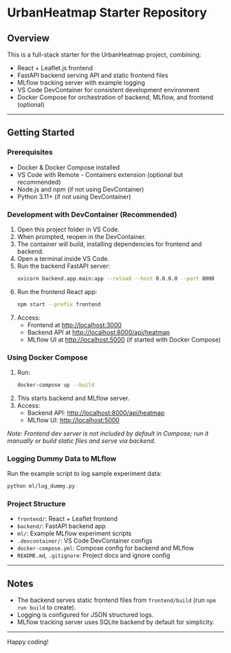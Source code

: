 # UrbanHeatmap Starter Repository

## Overview

This is a full-stack starter for the UrbanHeatmap project, combining:

- React + Leaflet.js frontend
- FastAPI backend serving API and static frontend files
- MLflow tracking server with example logging
- VS Code DevContainer for consistent development environment
- Docker Compose for orchestration of backend, MLflow, and frontend (optional)

---

## Getting Started

### Prerequisites

- Docker & Docker Compose installed
- VS Code with Remote - Containers extension (optional but recommended)
- Node.js and npm (if not using DevContainer)
- Python 3.11+ (if not using DevContainer)

### Development with DevContainer (Recommended)

1. Open this project folder in VS Code.
2. When prompted, reopen in the DevContainer.
3. The container will build, installing dependencies for frontend and backend.
4. Open a terminal inside VS Code.
5. Run the backend FastAPI server:
   ```bash
   uvicorn backend.app.main:app --reload --host 0.0.0.0 --port 8000
   ```
6. Run the frontend React app:
   ```bash
   npm start --prefix frontend
   ```
7. Access:
   - Frontend at [http://localhost:3000](http://localhost:3000)
   - Backend API at [http://localhost:8000/api/heatmap](http://localhost:8000/api/heatmap)
   - MLflow UI at [http://localhost:5000](http://localhost:5000) (if started with Docker Compose)

### Using Docker Compose

1. Run:
   ```bash
   docker-compose up --build
   ```
2. This starts backend and MLflow server.
3. Access:
   - Backend API: [http://localhost:8000/api/heatmap](http://localhost:8000/api/heatmap)
   - MLflow UI: [http://localhost:5000](http://localhost:5000)

_Note: Frontend dev server is not included by default in Compose; run it manually or build static files and serve via backend._

### Logging Dummy Data to MLflow

Run the example script to log sample experiment data:

```bash
python ml/log_dummy.py
```

### Project Structure

- `frontend/`: React + Leaflet frontend
- `backend/`: FastAPI backend app
- `ml/`: Example MLflow experiment scripts
- `.devcontainer/`: VS Code DevContainer configs
- `docker-compose.yml`: Compose config for backend and MLflow
- `README.md`, `.gitignore`: Project docs and ignore config

---

## Notes

- The backend serves static frontend files from `frontend/build` (run `npm run build` to create).
- Logging is configured for JSON structured logs.
- MLflow tracking server uses SQLite backend by default for simplicity.

---

Happy coding!
